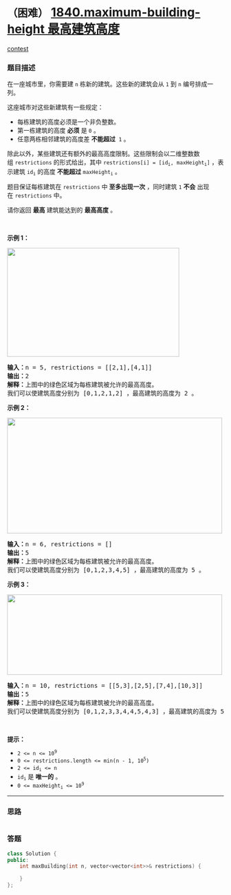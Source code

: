 # `（困难）` [1840.maximum-building-height 最高建筑高度](https://leetcode-cn.com/problems/maximum-building-height/)

[contest](https://leetcode-cn.com/contest/weekly-contest-238/problems/maximum-building-height/)

### 题目描述
<p>在一座城市里，你需要建&nbsp;<code>n</code>&nbsp;栋新的建筑。这些新的建筑会从 <code>1</code>&nbsp;到 <code>n</code>&nbsp;编号排成一列。</p>

<p>这座城市对这些新建筑有一些规定：</p>

<ul>
	<li>每栋建筑的高度必须是一个非负整数。</li>
	<li>第一栋建筑的高度 <strong>必须</strong>&nbsp;是&nbsp;<code>0</code>&nbsp;。</li>
	<li>任意两栋相邻建筑的高度差 <strong>不能超过</strong>&nbsp;&nbsp;<code>1</code>&nbsp;。</li>
</ul>

<p>除此以外，某些建筑还有额外的最高高度限制。这些限制会以二维整数数组&nbsp;<code>restrictions</code>&nbsp;的形式给出，其中&nbsp;<code>restrictions[i] = [id<sub>i</sub>, maxHeight<sub>i</sub>]</code>&nbsp;，表示建筑&nbsp;<code>id<sub>i</sub></code>&nbsp;的高度 <strong>不能超过</strong>&nbsp;<code>maxHeight<sub>i</sub></code>&nbsp;。</p>

<p>题目保证每栋建筑在 <code>restrictions</code>&nbsp;中<strong>&nbsp;至多出现一次</strong>&nbsp;，同时建筑 <code>1</code>&nbsp;<strong>不会</strong>&nbsp;出现在&nbsp;<code>restrictions</code>&nbsp;中。</p>

<p>请你返回 <strong>最高</strong>&nbsp;建筑能达到的 <strong>最高高度</strong>&nbsp;。</p>

<p>&nbsp;</p>

<p><strong>示例 1：</strong></p>
<img style="width: 400px; height: 253px;" src="https://assets.leetcode-cn.com/aliyun-lc-upload/uploads/2021/04/25/ic236-q4-ex1-1.png" alt="">
<pre><b>输入：</b>n = 5, restrictions = [[2,1],[4,1]]
<b>输出：</b>2
<b>解释：</b>上图中的绿色区域为每栋建筑被允许的最高高度。
我们可以使建筑高度分别为 [0,1,2,1,2] ，最高建筑的高度为 2 。</pre>

<p><strong>示例 2：</strong></p>
<img style="width: 500px; height: 269px;" src="https://assets.leetcode-cn.com/aliyun-lc-upload/uploads/2021/04/25/ic236-q4-ex2.png" alt="">
<pre><b>输入：</b>n = 6, restrictions = []
<b>输出：</b>5
<b>解释：</b>上图中的绿色区域为每栋建筑被允许的最高高度。
我们可以使建筑高度分别为 [0,1,2,3,4,5] ，最高建筑的高度为 5 。
</pre>

<p><strong>示例 3：</strong></p>
<img style="width: 500px; height: 187px;" src="https://assets.leetcode-cn.com/aliyun-lc-upload/uploads/2021/04/25/ic236-q4-ex3.png" alt="">
<pre><b>输入：</b>n = 10, restrictions = [[5,3],[2,5],[7,4],[10,3]]
<b>输出：</b>5
<b>解释：</b>上图中的绿色区域为每栋建筑被允许的最高高度。
我们可以使建筑高度分别为 [0,1,2,3,3,4,4,5,4,3] ，最高建筑的高度为 5 。
</pre>

<p>&nbsp;</p>

<p><strong>提示：</strong></p>

<ul>
	<li><code>2 &lt;= n &lt;= 10<sup>9</sup></code></li>
	<li><code>0 &lt;= restrictions.length &lt;= min(n - 1, 10<sup>5</sup>)</code></li>
	<li><code>2 &lt;= id<sub>i</sub> &lt;= n</code></li>
	<li><code>id<sub>i</sub></code>&nbsp;是 <strong>唯一的</strong>&nbsp;。</li>
	<li><code>0 &lt;= maxHeight<sub>i</sub> &lt;= 10<sup>9</sup></code></li>
</ul>


---
### 思路
```
```



### 答题
``` C++
class Solution {
public:
    int maxBuilding(int n, vector<vector<int>>& restrictions) {

    }
};
```




